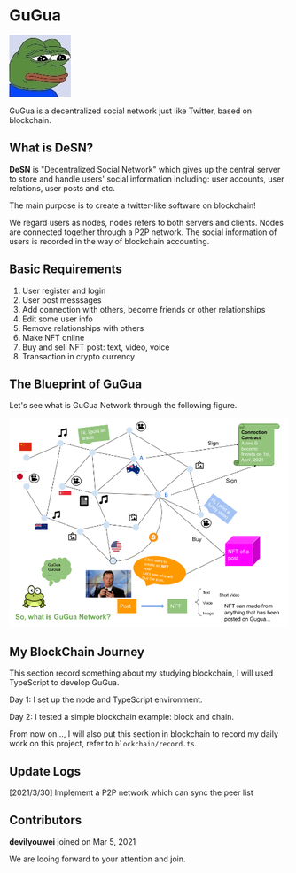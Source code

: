 # GuGua

![logo](./logo.jpg)

GuGua is a decentralized social network just like Twitter, based on blockchain.

## What is DeSN?

**DeSN** is "Decentralized Social Network" which gives up the central server to store and handle users' social
information including: user accounts, user relations, user posts and etc.

The main purpose is to create a twitter-like software on blockchain!

We regard users as nodes, nodes refers to both servers and clients. Nodes are connected together through a P2P network.
The social information of users is recorded in the way of blockchain accounting.

## Basic Requirements

1. User register and login
2. User post messsages
3. Add connection with others, become friends or other relationships
4. Edit some user info
5. Remove relationships with others
6. Make NFT online
7. Buy and sell NFT post: text, video, voice
8. Transaction in crypto currency

## The Blueprint of GuGua

Let's see what is GuGua Network through the following figure.

![network](./images/gugua-diagram.png)

## My BlockChain Journey

This section record something about my studying blockchain, I will used TypeScript to develop GuGua.

Day 1: I set up the node and TypeScript environment.

Day 2: I tested a simple blockchain example: block and chain.

From now on..., I will also put this section in blockchain to record my daily work on this project, refer to
`blockchain/record.ts`.

## Update Logs

[2021/3/30] Implement a P2P network which can sync the peer list

## Contributors

**devilyouwei** joined on Mar 5, 2021

We are looing forward to your attention and join.
